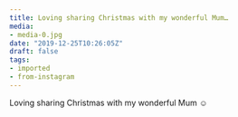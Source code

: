 ```yaml
---
title: Loving sharing Christmas with my wonderful Mum…
media:
- media-0.jpg
date: "2019-12-25T10:26:05Z"
draft: false
tags:
- imported
- from-instagram
---
```

Loving sharing Christmas with my wonderful Mum ☺️
